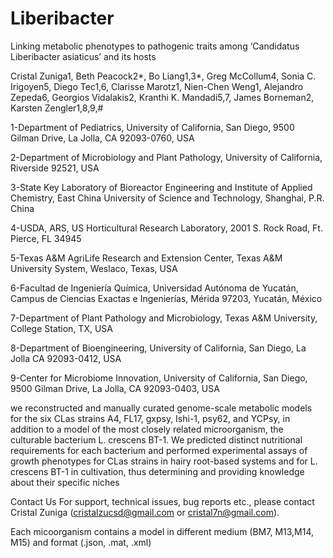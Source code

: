 # Liberibacter

Linking metabolic phenotypes to pathogenic traits among ‘Candidatus Liberibacter asiaticus’ and its hosts 

Cristal Zuniga1, Beth Peacock2*, Bo Liang1,3*, Greg McCollum4, Sonia C. Irigoyen5, Diego Tec1,6, Clarisse Marotz1, Nien-Chen Weng1, Alejandro Zepeda6, Georgios Vidalakis2, Kranthi K. Mandadi5,7, James Borneman2, Karsten Zengler1,8,9,# 


1-Department of Pediatrics, University of California, San Diego, 9500 Gilman Drive, La Jolla, CA 92093-0760, USA

2-Department of Microbiology and Plant Pathology, University of California, Riverside 92521, USA

3-State Key Laboratory of Bioreactor Engineering and Institute of Applied Chemistry, East China University of Science and Technology, 
Shanghai, P.R. China

4-USDA, ARS, US Horticultural Research Laboratory, 2001 S. Rock Road, Ft. Pierce, FL 34945

5-Texas A&M AgriLife Research and Extension Center, Texas A&M University System, Weslaco, Texas, USA

6-Facultad de Ingeniería Química, Universidad Autónoma de Yucatán, Campus de Ciencias Exactas e Ingenierías, Mérida 97203, Yucatán, México

7-Department of Plant Pathology and Microbiology, Texas A&M University, College Station, TX, USA

8-Department of Bioengineering, University of California, San Diego, La Jolla CA 92093-0412, USA

9-Center for Microbiome Innovation, University of California, San Diego, 9500 Gilman Drive, La Jolla, CA 92093-0403, USA



we reconstructed and manually curated genome-scale metabolic models for the six CLas strains A4, FL17, gxpsy, Ishi-1, psy62, and YCPsy, in addition to a model of the most closely related microorganism, the culturable bacterium L. crescens BT-1. We predicted distinct nutritional requirements for each bacterium and performed experimental assays of growth phenotypes for CLas strains in hairy root-based systems and for L. crescens BT-1 in cultivation, thus determining and providing knowledge about their specific niches


Contact Us For support, technical issues, bug reports etc., please contact Cristal Zuniga (cristalzucsd@gmail.com or cristal7n@gmail.com).

Each micoorganism contains a model in different medium (BM7, M13,M14, M15) and format (.json, .mat, .xml)
